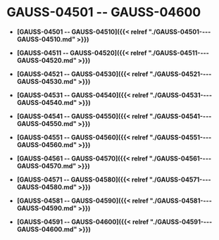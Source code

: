 # GAUSS-04501 -- GAUSS-04600

-   **[GAUSS-04501 -- GAUSS-04510]({{< relref "./GAUSS-04501----GAUSS-04510.md" >}})**  

-   **[GAUSS-04511 -- GAUSS-04520]({{< relref "./GAUSS-04511----GAUSS-04520.md" >}})**  

-   **[GAUSS-04521 -- GAUSS-04530]({{< relref "./GAUSS-04521----GAUSS-04530.md" >}})**  

-   **[GAUSS-04531 -- GAUSS-04540]({{< relref "./GAUSS-04531----GAUSS-04540.md" >}})**  

-   **[GAUSS-04541 -- GAUSS-04550]({{< relref "./GAUSS-04541----GAUSS-04550.md" >}})**  

-   **[GAUSS-04551 -- GAUSS-04560]({{< relref "./GAUSS-04551----GAUSS-04560.md" >}})**  

-   **[GAUSS-04561 -- GAUSS-04570]({{< relref "./GAUSS-04561----GAUSS-04570.md" >}})**  

-   **[GAUSS-04571 -- GAUSS-04580]({{< relref "./GAUSS-04571----GAUSS-04580.md" >}})**  

-   **[GAUSS-04581 -- GAUSS-04590]({{< relref "./GAUSS-04581----GAUSS-04590.md" >}})**  

-   **[GAUSS-04591 -- GAUSS-04600]({{< relref "./GAUSS-04591----GAUSS-04600.md" >}})**  


